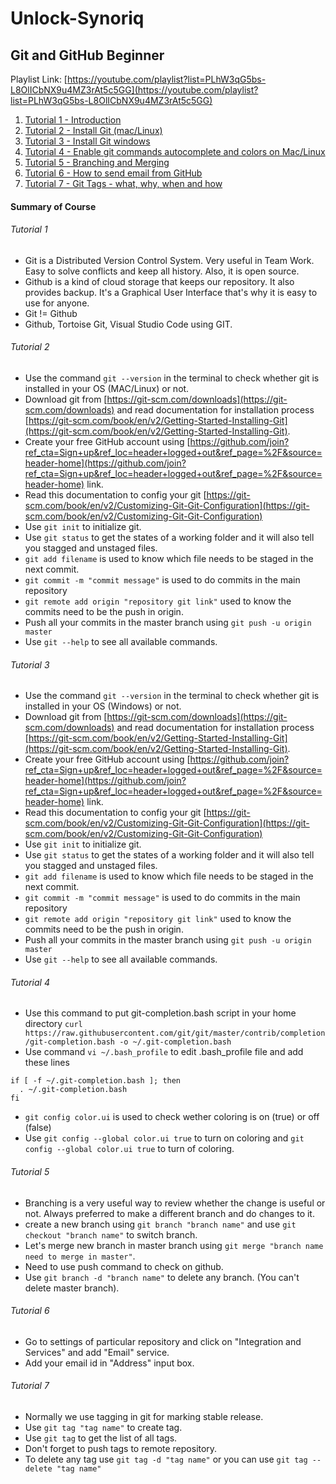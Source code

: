 # Unlock-Synoriq

## Git and GitHub Beginner
Playlist Link: [https://youtube.com/playlist?list=PLhW3qG5bs-L8OlICbNX9u4MZ3rAt5c5GG](https://youtube.com/playlist?list=PLhW3qG5bs-L8OlICbNX9u4MZ3rAt5c5GG)

1. [Tutorial 1 - Introduction](#Tutorial-1)
2. [Tutorial 2 - Install Git (mac/Linux)](#Tutorial-2)
3. [Tutorial 3 - Install Git windows](#Tutorial-3)
4. [Tutorial 4 - Enable git commands autocomplete and colors on Mac/Linux](#Tutorial-4)
5. [Tutorial 5 - Branching and Merging](#Tutorial-5)
6. [Tutorial 6 - How to send email from GitHub](#Tutorial-6)
7. [Tutorial 7 - Git Tags - what, why, when and how](#Tutorial-7)

#### Summary of Course
###### Tutorial 1
* Git is a Distributed Version Control System. Very useful in Team Work. Easy to solve conflicts and keep all history. Also, it is open source.
* Github is a kind of cloud storage that keeps our repository. It also provides backup. It's a Graphical User Interface that's why it is easy to use for anyone.
* Git != Github
* Github, Tortoise Git, Visual Studio Code using GIT.
###### Tutorial 2
* Use the command `git --version` in the terminal to check whether git is installed in your OS (MAC/Linux) or not.
* Download git from [https://git-scm.com/downloads](https://git-scm.com/downloads) and read documentation for installation process [https://git-scm.com/book/en/v2/Getting-Started-Installing-Git](https://git-scm.com/book/en/v2/Getting-Started-Installing-Git).
* Create your free GitHub account using [https://github.com/join?ref_cta=Sign+up&ref_loc=header+logged+out&ref_page=%2F&source=header-home](https://github.com/join?ref_cta=Sign+up&ref_loc=header+logged+out&ref_page=%2F&source=header-home) link.
* Read this documentation to config your git [https://git-scm.com/book/en/v2/Customizing-Git-Git-Configuration](https://git-scm.com/book/en/v2/Customizing-Git-Git-Configuration)
* Use `git init` to initialize git.
* Use `git status` to get the states of a working folder and it will also tell you stagged and unstaged files.
* `git add filename` is used to know which file needs to be staged in the next commit.
* `git commit -m "commit message"` is used to do commits in the main repository
* `git remote add origin "repository git link"` used to know the commits need to be the push in origin.
* Push all your commits in the master branch using `git push -u origin master`
* Use `git --help` to see all available commands.
###### Tutorial 3
* Use the command `git --version` in the terminal to check whether git is installed in your OS (Windows) or not.
* Download git from [https://git-scm.com/downloads](https://git-scm.com/downloads) and read documentation for installation process [https://git-scm.com/book/en/v2/Getting-Started-Installing-Git](https://git-scm.com/book/en/v2/Getting-Started-Installing-Git).
* Create your free GitHub account using [https://github.com/join?ref_cta=Sign+up&ref_loc=header+logged+out&ref_page=%2F&source=header-home](https://github.com/join?ref_cta=Sign+up&ref_loc=header+logged+out&ref_page=%2F&source=header-home) link.
* Read this documentation to config your git [https://git-scm.com/book/en/v2/Customizing-Git-Git-Configuration](https://git-scm.com/book/en/v2/Customizing-Git-Git-Configuration)
* Use `git init` to initialize git.
* Use `git status` to get the states of a working folder and it will also tell you stagged and unstaged files.
* `git add filename` is used to know which file needs to be staged in the next commit.
* `git commit -m "commit message"` is used to do commits in the main repository
* `git remote add origin "repository git link"` used to know the commits need to be the push in origin.
* Push all your commits in the master branch using `git push -u origin master`
* Use `git --help` to see all available commands.
###### Tutorial 4
* Use this command to put git-completion.bash script in your home directory `curl https://raw.githubusercontent.com/git/git/master/contrib/completion/git-completion.bash -o ~/.git-completion.bash`
* Use command `vi ~/.bash_profile` to edit .bash_profile file and add these lines
```
if [ -f ~/.git-completion.bash ]; then
  . ~/.git-completion.bash
fi
```
* `git config color.ui` is used to check wether coloring is on (true) or off (false)
* Use `git config --global color.ui true` to turn on coloring and `git config --global color.ui true` to turn of coloring.
###### Tutorial 5
* Branching is a very useful way to review whether the change is useful or not. Always preferred to make a different branch and do changes to it.
* create a new branch using `git branch "branch name"` and use `git checkout "branch name"` to switch branch.
* Let's merge new branch in master branch using `git merge "branch name need to merge in master"`.
* Need to use push command to check on github.
* Use `git branch -d "branch name"` to delete any branch. (You can't delete master branch).
###### Tutorial 6
* Go to settings of particular repository and click on "Integration and Services" and add "Email" service.
* Add your email id in "Address" input box.
###### Tutorial 7
* Normally we use tagging in git for marking stable release.
* Use `git tag "tag name"` to create tag.
* Use `git tag` to get the list of all tags.
* Don't forget to push tags to remote repository.
* To delete any tag use `git tag -d "tag name"` or you can use `git tag --delete "tag name"`
